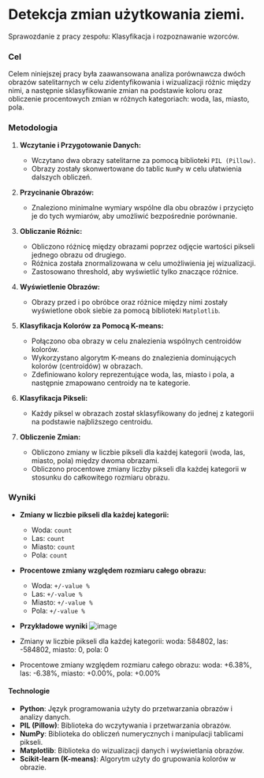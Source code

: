 # Detekcja zmian użytkowania ziemi.
Sprawozdanie z pracy zespołu: Klasyfikacja i rozpoznawanie wzorców. 

### Cel
Celem niniejszej pracy była zaawansowana analiza porównawcza dwóch obrazów satelitarnych w celu zidentyfikowania i wizualizacji różnic między nimi, a następnie sklasyfikowanie zmian na podstawie koloru oraz obliczenie procentowych zmian w różnych kategoriach: woda, las, miasto, pola.

### Metodologia
1. **Wczytanie i Przygotowanie Danych:**
   - Wczytano dwa obrazy satelitarne za pomocą biblioteki `PIL (Pillow)`.
   - Obrazy zostały skonwertowane do tablic `NumPy` w celu ułatwienia dalszych obliczeń.

2. **Przycinanie Obrazów:**
   - Znaleziono minimalne wymiary wspólne dla obu obrazów i przycięto je do tych wymiarów, aby umożliwić bezpośrednie porównanie.

3. **Obliczanie Różnic:**
   - Obliczono różnicę między obrazami poprzez odjęcie wartości pikseli jednego obrazu od drugiego.
   - Różnica została znormalizowana w celu umożliwienia jej wizualizacji.
   - Zastosowano threshold, aby wyświetlić tylko znaczące różnice.

4. **Wyświetlenie Obrazów:**
   - Obrazy przed i po obróbce oraz różnice między nimi zostały wyświetlone obok siebie za pomocą biblioteki `Matplotlib`.

5. **Klasyfikacja Kolorów za Pomocą K-means:**
   - Połączono oba obrazy w celu znalezienia wspólnych centroidów kolorów.
   - Wykorzystano algorytm K-means do znalezienia dominujących kolorów (centroidów) w obrazach.
   - Zdefiniowano kolory reprezentujące woda, las, miasto i pola, a następnie zmapowano centroidy na te kategorie.

6. **Klasyfikacja Pikseli:**
   - Każdy piksel w obrazach został sklasyfikowany do jednej z kategorii na podstawie najbliższego centroidu.

7. **Obliczenie Zmian:**
   - Obliczono zmiany w liczbie pikseli dla każdej kategorii (woda, las, miasto, pola) między dwoma obrazami.
   - Obliczono procentowe zmiany liczby pikseli dla każdej kategorii w stosunku do całkowitego rozmiaru obrazu.

### Wyniki
- **Zmiany w liczbie pikseli dla każdej kategorii:**
  - Woda: `count`
  - Las: `count`
  - Miasto: `count`
  - Pola: `count`

- **Procentowe zmiany względem rozmiaru całego obrazu:**
  - Woda: `+/-value %`
  - Las: `+/-value %`
  - Miasto: `+/-value %`
  - Pola: `+/-value %`
  
- **Przykładowe wyniki**
  ![image](https://github.com/knrdsmt/AWS-Klasyfikacja/assets/97449172/1c49f25b-2f75-4c2b-bbf9-06ecf149c2c6)

- Zmiany w liczbie pikseli dla każdej kategorii: woda: 584802, las: -584802, miasto: 0, pola: 0

- Procentowe zmiany względem rozmiaru całego obrazu: woda: +6.38%, las: -6.38%, miasto: +0.00%, pola: +0.00%

#### Technologie
- **Python**: Język programowania użyty do przetwarzania obrazów i analizy danych.
- **PIL (Pillow)**: Biblioteka do wczytywania i przetwarzania obrazów.
- **NumPy**: Biblioteka do obliczeń numerycznych i manipulacji tablicami pikseli.
- **Matplotlib**: Biblioteka do wizualizacji danych i wyświetlania obrazów.
- **Scikit-learn (K-means)**: Algorytm użyty do grupowania kolorów w obrazie.
